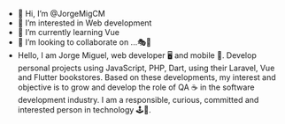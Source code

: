 - 👋 Hi, I’m @JorgeMigCM
- 👀 I’m interested in Web development
- 🌱 I’m currently learning Vue
- 💞️ I’m looking to collaborate on ...🎭🎨
- Hello, I am Jorge Miguel, web developer 🖥 and mobile 📱. Develop personal projects using JavaScript, PHP, Dart, using their Laravel, Vue and Flutter bookstores. Based on these developments, my interest and objective is to grow and develop the role of QA ☕ in the software development industry. I am a responsible, curious, committed and interested person in technology 🕹🌆.


<!---
JorgeMigCM/JorgeMigCM is a ✨ special ✨ repository because its `README.md` (this file) appears on your GitHub profile.
You can click the Preview link to take a look at your changes.
--->
